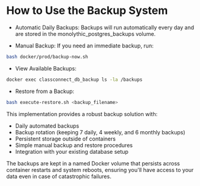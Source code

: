 # How to Use the Backup System

- Automatic Daily Backups: Backups will run automatically every day and are stored in the monolythic_postgres_backups volume.

- Manual Backup: If you need an immediate backup, run:
```sh
bash docker/prod/backup-now.sh
```
- View Available Backups:
```sh
docker exec classconnect_db_backup ls -la /backups
```
- Restore from a Backup:
```sh
bash execute-restore.sh <backup_filename>
```
This implementation provides a robust backup solution with:

- Daily automated backups
- Backup rotation (keeping 7 daily, 4 weekly, and 6 monthly backups)
- Persistent storage outside of containers
- Simple manual backup and restore procedures
- Integration with your existing database setup

The backups are kept in a named Docker volume that persists across container restarts and system reboots, ensuring you'll have access to your data even in case of catastrophic failures.